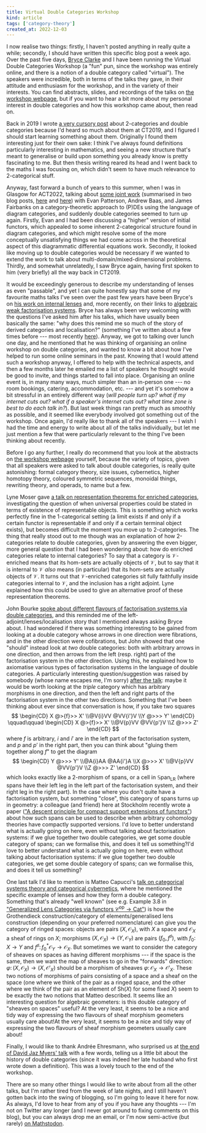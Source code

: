 ```yaml
---
title: Virtual Double Categories Workshop
kind: article
tags: ['category-theory']
created_at: 2022-12-03
---
```


I now realise two things: firstly, I haven't posted anything in really quite a while; secondly, I should have written this specific blog post a week ago.
Over the past five days, [Bryce Clarke](https://bryceclarke.github.io) and I have been running the Virtual Double Categories Workshop (a "fun" pun, since the workshop was entirely online, and there is a notion of a double category called "virtual").
The speakers were incredible, both in terms of the talks they gave, in their attitude and enthusiasm for the workshop, and in the variety of their interests.
You can find abstracts, slides, and recordings of the talks on [the workshop webpage](https://bryceclarke.github.io/virtual-double-categories-workshop/), but if you want to hear a bit more about my personal interest in double categories and how this workshop came about, then read on.

<!-- more -->

Back in 2019 I wrote [a very cursory post](https://thosgood.com/blog/2019/07/15/more-than-one-less-than-three/) about 2-categories and double categories because I'd heard so much about them at CT2019, and I figured I should start learning something about them.
Originally I found them interesting just for their own sake: I think I've always found definitions particularly interesting in mathematics, and seeing a new structure that's meant to generalise or build upon something you already know is pretty fascinating to me.
But then thesis writing reared its head and I went back to the maths I was focusing on, which didn't seem to have much relevance to 2-categorical stuff.

Anyway, fast forward a bunch of years to this summer, when I was in Glasgow for ACT2022, talking about [some joint work](https://doi.org/10.3934/mine.2023036) (summarised in two blog posts, [here](https://topos.site/blog/2022/04/diagrammatic-equations-and-multiphysics-part-1/) and [here](https://topos.site/blog/2022/04/diagrammatic-equations-and-multiphysics-part-2/)) with Evan Patterson, Andrew Baas, and James Fairbanks on a category-theoretic approach to (P)DEs using the language of diagram categories, and suddenly double categories seemed to turn up again.
Firstly, Evan and I had been discussing a "higher" version of initial functors, which appealed to some inherent 2-categorical structure found in diagram categories, and which might resolve some of the more conceptually unsatisfying things we had come across in the theoretical aspect of this diagrammatic differential equations work.
Secondly, it looked like moving up to double categories would be necessary if we wanted to extend the work to talk about multi-domain/mixed-dimensional problems.
Thirdly, and somewhat unrelatedly, I saw Bryce again, having first spoken to him (very briefly) all the way back in CT2019.

It would be exceedingly generous to describe my understanding of lenses as even "passable", and yet I can quite honestly say that some of my favourite maths talks I've seen over the past few years have been Bryce's on [his work on internal lenses](https://arxiv.org/abs/2009.06835) and, more recently, on their links to [algebraic weak factorisation systems](https://www.youtube.com/watch?v=UyBz2uS7Ark).
Bryce has always been very welcoming with the questions I've asked him after his talks, which have usually been basically the same: "why does this remind me so much of the story of derived categories and localisation?" (something I've written about a few times before --- most recently [here](https://topos.site/blog/2021/11/left-adjoints-lenses-and-localisation/)).
Anyway, we got to talking over lunch one day, and he mentioned that he was thinking of organising an online workshop on double categories, and wanted to know a bit about how I've helped to run some online seminars in the past.
Knowing that I would attend such a workshop anyway, I offered to help with the technical aspects, and then a few months later he emailed me a list of speakers he thought would be good to invite, and things started to fall into place.
Organising an online event is, in many many ways, much simpler than an in-person one --- no room bookings, catering, accommodation, etc. --- and yet it's somehow a bit stressful in an entirely different way (*will people turn up?* *what if my internet cuts out?* *what if a speaker's internet cuts out?* *what time zone is best to do each talk in?*).
But last week things ran pretty much as smoothly as possible, and it seemed like everybody involved got something out of the workshop.
Once again, I'd really like to thank all of the speakers --- I wish I had the time and energy to write about all of the talks individually, but let me just mention a few that were particularly relevant to the thing I've been thinking about recently.

Before I go any further, I really do recommend that you look at the abstracts on [the workshop webpage](https://bryceclarke.github.io/virtual-double-categories-workshop/) yourself, because the variety of topics, given that all speakers were asked to talk about double categories, is really quite astonishing: formal category theory, size issues, cybernetics, higher homotopy theory, coloured symmetric sequences, monoidal things, rewriting theory, and operads, to name but a few.

Lyne Moser gave [a talk on representation theorems for enriched categories](https://www.youtube.com/watch?v=RBngz7WXaJw), investigating the question of when universal properties could be stated in terms of existence of representable objects.
This is something which works perfectly fine in the 1-categorical setting (a limit exists if and only if a certain functor is representable if and only if a certain terminal object exists), but becomes difficult the moment you move up to 2-categories.
The thing that really stood out to me though was an explanation of how 2-categories relate to double categories, given by answering the even bigger, more general question that I had been wondering about: how do enriched categories relate to internal categories?
To say that a category is $\mathcal{V}$-enriched means that its hom-sets are actually objects of $\mathcal{V}$, but to say that it is internal to $\mathcal{V}$ *also* means (in particular) that its hom-sets are actually objects of $\mathcal{V}$.
It turns out that $\mathcal{V}$-enriched categories sit fully faithfully inside categories internal to $\mathcal{V}$, and the inclusion has a right adjoint.
Lyne explained how this could be used to give an alternative proof of these representation theorems.

John Bourke [spoke about different flavours of factorisation systems via double categories](https://www.youtube.com/watch?v=Zz8NXrDzac4), and this reminded me of the left-adjoint/lenses/localisation story that I mentioned always asking Bryce about.
I had wondered if there was something interesting to be gained from looking at a double category whose arrows in one direction were fibrations, and in the other direction were cofibrations, but John showed that one "should" instead look at *two* double categories: both with arbitrary arrows in one direction, and then arrows from the left (resp. right) part of the factorisation system in the other direction.
Using this, he explained how to axiomatise various types of factorisation systems in the language of double categories.
A particularly interesting question/suggestion was raised by somebody (whose name escapes me, I'm sorry) [after the talk](https://youtu.be/Zz8NXrDzac4?t=3300): maybe it would be worth looking at the *triple* category which has arbitrary morphisms in one direction, and then the left and right parts of the factorisation system in the other two directions.
Something that I've been thinking about ever since that conversation is how, if you take two squares
$$
  \begin{CD}
    X @>{f}>> X'
  \\@V{i}VV @VV{i'}V
  \\Y @>>> Y'
  \end{CD}
  \qquad\qquad
  \begin{CD}
    X @>{f}>> X'
  \\@V{p}VV @VV{p'}V
  \\Z @>>> Z'
  \end{CD}
$$
where $f$ is arbitrary, $i$ and $i'$ are in the left part of the factorisation system, and $p$ and $p'$ in the right part, then you can think about "gluing them together along $f$" to get the diagram
$$
  \begin{CD}
    Y @>>> Y'
  \\@A{i}AA @AA{i'}A
  \\X @>>> X'
  \\@V{p}VV @VV{p'}V
  \\Z @>>> Z'
  \end{CD}
$$
which looks exactly like a 2-morphism of spans, or a cell in $\mathbb{S}\mathrm{pan}_{\mathrm{LR}}$ (where spans have their left leg in the left part of the factorisation system, and their right leg in the right part).
In the case where you don't quite have a factorisation system, but something "close", this category of spans turns up in geometry: a colleague (and friend) here at Stockholm recently wrote a paper (["A descent principle for compact support extensions of functors"](https://arxiv.org/abs/2204.08968)) about how such spans can be used to describe when arbitrary cohomology theories have compactly supported versions.
I'd love to better understand what is actually going on here, even without talking about factorisation systems: if we glue together two double categories, we get some double category of spans; can we formalise this, and does it tell us something?I'd love to better understand what is actually going on here, even without talking about factorisation systems: if we glue together two double categories, we get some double category of spans; can we formalise this, and does it tell us something?

One last talk I'd like to mention is Matteo Capucci's [talk on categorical systems theory and categorical cybernetics](https://www.youtube.com/watch?v=wtgfyjFIHBQ), where he mentioned the specific example of lenses and how they form a double category.
Something that's already "well known" (see e.g. Example 3.8 in ["Generalized Lens Categories via functors $\mathcal{C}^\mathrm{op}\to\mathsf{Cat}$"](https://arxiv.org/abs/1908.02202)) is how the Grothendieck construction/category of elements/generalised lens construction (depending on your preferred nomenclature) can give you the category of ringed spaces: objects are pairs $(X,\mathcal{O}_X)$, with $X$ a space and $\mathcal{O}_X$ a sheaf of rings on $X$; morphisms $(X,\mathcal{O}_X)\to(Y,\mathcal{O}_Y)$ are pairs $(f_0,f^\sharp)$, with $f_0\colon X\to Y$ and $f^\sharp\colon f_0^*\mathcal{O}_Y\to\mathcal{O}_X$.
But sometimes we want to consider the category of sheaves on spaces as having different morphisms --- if the space is the same, then we want the map of sheaves to go in the "forwards" direction: $\varphi\colon(X,\mathcal{O}_X)\to(X,\mathcal{O}'_X)$ should be a morphism of sheaves $\varphi\colon\mathcal{O}_X\to\mathcal{O}'_X$.
These two notions of morphisms of pairs consisting of a space and a sheaf on the space (one where we think of the pair as a ringed space, and the other where we think of the pair as an element of $\mathsf{Sh}(X)$ for some fixed $X$) seem to be exactly the two notions that Matteo described.
It seems like an interesting question for algebraic geometers: is this double category of "sheaves on spaces" useful?
At the very least, it seems to be a nice and tidy way of expressing the two flavours of sheaf morphism geometers usually care about!At the very least, it seems to be a nice and tidy way of expressing the two flavours of sheaf morphism geometers usually care about!

Finally, I would like to thank Andrée Ehresmann, who surprised us at [the end of David Jaz Myers' talk](https://www.youtube.com/watch?v=zB_ifewP8Yk) with a few words, telling us a little bit about the history of double categories (since it was indeed her late husband who first wrote down a definition).
This was a lovely touch to the end of the workshop.

There are so many other things I would like to write about from all the other talks, but I'm rather tired from the week of late nights, and I still haven't gotten back into the swing of blogging, so I'm going to leave it here for now.
As always, I'd love to hear from any of you if you have any thoughts --- I'm not on Twitter any longer (and I never got around to fixing comments on this blog), but you can always drop me an email, or I'm now semi-active (but rarely) [on Mathstodon](https://mathstodon.xyz/@thosgood).
